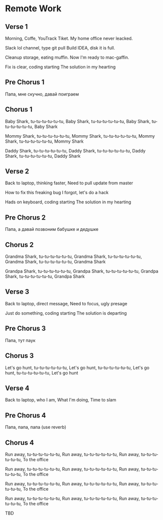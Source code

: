 # Remote Work

## Verse 1
Morning, Coffe, YouTrack Tiket.
My home office never leacked.

Slack lol channel, type git pull
Build IDEA, disk it is full.

Cleanup storage, eating muffin.
Now I'm ready to mac-gaffin.

Fix is clear, coding starting
The solution in my hearting

## Pre Chorus 1

Папа, мне скучно, давай поиграем

## Chorus 1
Baby Shark, tu-tu-tu-tu-tu-tu,
Baby Shark, tu-tu-tu-tu-tu-tu,
Baby Shark, tu-tu-tu-tu-tu-tu,
Baby Shark

Mommy Shark, tu-tu-tu-tu-tu-tu,
Mommy Shark, tu-tu-tu-tu-tu-tu,
Mommy Shark, tu-tu-tu-tu-tu-tu,
Mommy Shark

Daddy Shark, tu-tu-tu-tu-tu-tu,
Daddy Shark, tu-tu-tu-tu-tu-tu,
Daddy Shark, tu-tu-tu-tu-tu-tu,
Daddy Shark

## Verse 2

Back to laptop, thinking faster,
Need to pull update from master

How to fix this freaking bug
I forgot, let's do a hack

Hads on keyboard, coding starting
The solution in my hearting

## Pre Chorus 2

Папа, а давай позвоним бабушке и дедушке

## Chorus 2
Grandma Shark, tu-tu-tu-tu-tu-tu,
Grandma Shark, tu-tu-tu-tu-tu-tu,
Grandma Shark, tu-tu-tu-tu-tu-tu,
Grandma Shark

Grandpa Shark, tu-tu-tu-tu-tu-tu,
Grandpa Shark, tu-tu-tu-tu-tu-tu,
Grandpa Shark, tu-tu-tu-tu-tu-tu,
Grandpa Shark

## Verse 3

Back to laptop, direct message,
Need to focus, ugly presage

Just do something, coding starting
The solution is departing  

## Pre Chorus 3

Папа, тут паук

## Chorus 3
Let's go hunt, tu-tu-tu-tu-tu-tu,
Let's go hunt, tu-tu-tu-tu-tu-tu,
Let's go hunt, tu-tu-tu-tu-tu-tu,
Let's go hunt

## Verse 4

Back to laptop, who I am,
What I'm doing, Time to slam

## Pre Chorus 4

Папа, папа, папа (use reverb)

## Chorus 4
Run away, tu-tu-tu-tu-tu-tu,
Run away, tu-tu-tu-tu-tu-tu,
Run away, tu-tu-tu-tu-tu-tu,
To the office

Run away, tu-tu-tu-tu-tu-tu,
Run away, tu-tu-tu-tu-tu-tu,
Run away, tu-tu-tu-tu-tu-tu,
To the office

Run away, tu-tu-tu-tu-tu-tu,
Run away, tu-tu-tu-tu-tu-tu,
Run away, tu-tu-tu-tu-tu-tu,
To the office

Run away, tu-tu-tu-tu-tu-tu,
Run away, tu-tu-tu-tu-tu-tu,
Run away, tu-tu-tu-tu-tu-tu,
To the office

TBD